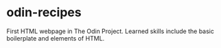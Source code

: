 # odin-recipes

First HTML webpage in The Odin Project.
Learned skills include the basic boilerplate and elements of HTML.
